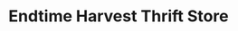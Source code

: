 ---
title: "Endtime Harvest Thrift Store"
url: /greenville/endtime-harvest-thrift-store/
shop: charity
---